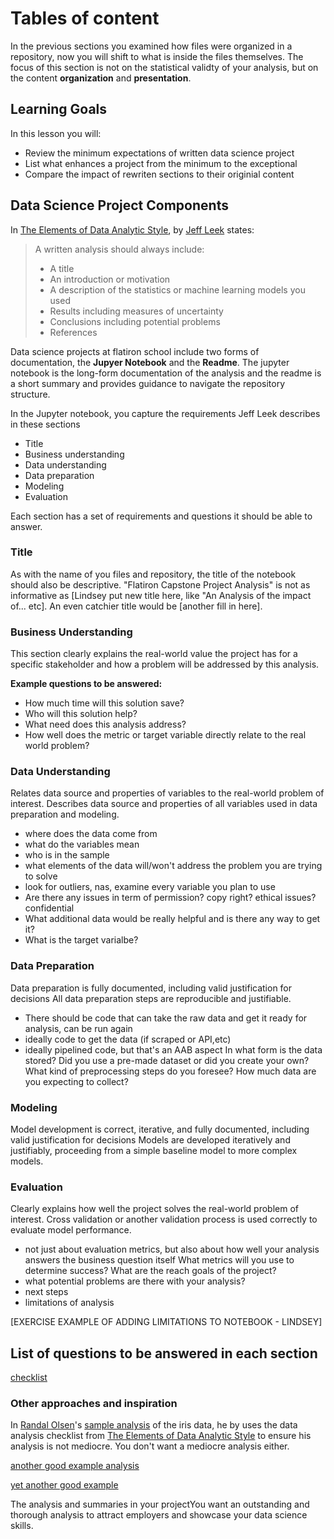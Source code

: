 # Tables of content

In the previous sections you examined how files were organized in a repository, now you will shift to what is inside the files themselves. The focus of this section is not on the statistical validty of your analysis, but on the content **organization** and **presentation**. 

## Learning Goals
In this lesson you will:
- Review the minimum expectations of written data science project
- List what enhances a project from the minimum to the exceptional
- Compare the impact of rewriten sections to their originial content

## Data Science Project Components

In [The Elements of Data Analytic Style](https://leanpub.com/datastyle), by [Jeff Leek](http://jtleek.com/) states: 

> A written analysis should always include: 
> -  A title
> -  An introduction or motivation
> -  A description of the statistics or machine learning models you used
> -  Results including measures of uncertainty
> -  Conclusions including potential problems
> -  References

Data science projects at flatiron school include two forms of documentation, the **Jupyer Notebook** and the **Readme**. The jupyter notebook is the long-form documentation of the analysis and the readme is a short summary and provides guidance to navigate the repository structure. 

In the Jupyter notebook, you capture the requirements Jeff Leek describes in these sections

- Title
- Business understanding
- Data understanding
- Data preparation
- Modeling
- Evaluation

Each section has a set of requirements and questions it should be able to answer.

### Title
As with the name of you files  and repository, the title of the notebook should also be descriptive. "Flatiron Capstone Project Analysis"  is  not as  informative as [Lindsey put new title here, like "An Analysis of the impact of...  etc]. An even  catchier title  would be [another fill in here].

### Business Understanding

This section clearly explains the real-world value the project has for a specific stakeholder and how a problem will be addressed by this analysis.

**Example questions to be answered:** <br>
- How much time will this solution save?
- Who will this solution help?
- What need does this analysis address?
- How well does the metric or target variable directly relate to the real world problem?


### Data Understanding

Relates data source and properties of variables to the real-world problem of interest.	Describes data source and properties of all variables used in data preparation and modeling.
- where does the data come from
- what do the variables mean
- who is in the sample
- what elements of the data will/won't address the problem you are trying to solve
- look for outliers, nas, examine every variable you plan to use
- Are there any issues in term of permission? copy right? ethical issues? confidential
- What additional data would be really helpful and is there any way to get it?
- What is the target varialbe?

### Data Preparation

Data preparation is fully documented, including valid justification for decisions	All data preparation steps are reproducible and justifiable.

- There should be code that can take the raw data and get it ready for analysis, can be run again
- ideally code to get the data (if scraped or API,etc)
- ideally pipelined code, but that's an AAB aspect
In what form is the data stored?
Did you use a pre-made dataset or did you create your own?
What kind of preprocessing steps do you foresee?
How much data are you expecting to collect?


### Modeling

Model development is correct, iterative, and fully documented, including valid justification for decisions	Models are developed iteratively and justifiably, proceeding from a simple baseline model to more complex models.

### Evaluation

Clearly explains how well the project solves the real-world problem of interest.	Cross validation or another validation process is used correctly to evaluate model performance. 
- not just about evaluation metrics, but also about how well your analysis answers the business question itself
What metrics will you use to determine success?
What are the reach goals of the project?
- what potential problems are there with your analysis?
- next steps
- limitations of analysis

[EXERCISE EXAMPLE OF ADDING LIMITATIONS TO NOTEBOOK - LINDSEY]


## List of questions to be answered in each section
[checklist](https://github.com/learn-co-curriculum/dsc-capstone-submission-checklist)

### Other approaches and inspiration

In [Randal Olsen](http://www.randalolson.com/)'s [sample analysis](https://nbviewer.jupyter.org/github/rhiever/Data-Analysis-and-Machine-Learning-Projects/blob/master/example-data-science-notebook/Example%20Machine%20Learning%20Notebook.ipynb) of the iris data, he by  uses the data analysis checklist from [The Elements of Data Analytic Style](https://leanpub.com/datastyle) to ensure his analysis is not mediocre. You don't want a mediocre analysis either. 

[another good example analysis](https://github.com/guillaume-chevalier/LSTM-Human-Activity-Recognition)

[yet another good example](https://nbviewer.jupyter.org/github/brianckeegan/Bechdel/blob/master/Bechdel_test.ipynb)

The analysis and summaries in your projectYou want an outstanding and thorough analysis to attract employers and showcase your data science skills. 




